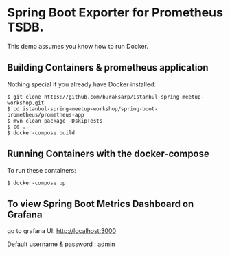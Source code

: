 Spring Boot Exporter for Prometheus TSDB.
=========================

This demo assumes you know how to run Docker.

Building Containers & prometheus application
---------------------

Nothing special if you already have Docker installed:

    $ git clone https://github.com/buraksarp/istanbul-spring-meetup-workshop.git
    $ cd istanbul-spring-meetup-workshop/spring-boot-prometheus/prometheus-app
    $ mvn clean package -DskipTests
    $ cd ..
    $ docker-compose build 

Running Containers with the docker-compose
---------------------
To run these containers:

    $ docker-compose up
    
To view Spring Boot Metrics Dashboard on Grafana
---------------------

go to grafana UI: [http://localhost:3000](http://localhost:3000)

Default username & password : admin


    

